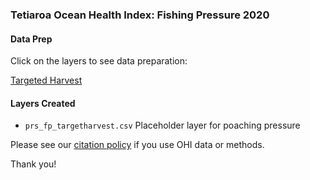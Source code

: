 ### Tetiaroa Ocean Health Index: Fishing Pressure 2020

#### Data Prep

Click on the layers to see data preparation:

[Targeted Harvest](https://ohi-4site.github.io/tet-prep/prep/pressures/fp/v2020/fp_targeted_harvest.html)

#### Layers Created

- `prs_fp_targetharvest.csv` Placeholder layer for poaching pressure


Please see our [citation policy](https://ohi-science.org/citation-policy/) if you use OHI data or methods.

Thank you!